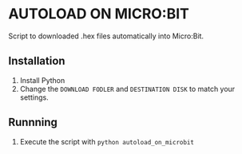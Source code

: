 # AUTOLOAD ON MICRO:BIT

Script to downloaded .hex files automatically into Micro:Bit.

## Installation

1. Install Python
2. Change the `DOWNLOAD FODLER` and `DESTINATION DISK` to match your settings.

## Runnning

1. Execute the script with `python autoload_on_microbit`
